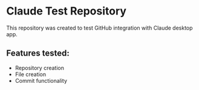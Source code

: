 # Claude Test Repository

This repository was created to test GitHub integration with Claude desktop app.

## Features tested:
- Repository creation
- File creation
- Commit functionality